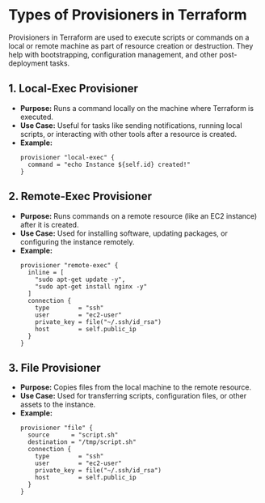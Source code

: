 # Types of Provisioners in Terraform

Provisioners in Terraform are used to execute scripts or commands on a local or remote machine as part of resource creation or destruction. They help with bootstrapping, configuration management, and other post-deployment tasks.

## 1. Local-Exec Provisioner

- **Purpose:** Runs a command locally on the machine where Terraform is executed.
- **Use Case:** Useful for tasks like sending notifications, running local scripts, or interacting with other tools after a resource is created.
- **Example:**
  ```hcl
  provisioner "local-exec" {
    command = "echo Instance ${self.id} created!"
  }
  ```

## 2. Remote-Exec Provisioner

- **Purpose:** Runs commands on a remote resource (like an EC2 instance) after it is created.
- **Use Case:** Used for installing software, updating packages, or configuring the instance remotely.
- **Example:**
  ```hcl
  provisioner "remote-exec" {
    inline = [
      "sudo apt-get update -y",
      "sudo apt-get install nginx -y"
    ]
    connection {
      type        = "ssh"
      user        = "ec2-user"
      private_key = file("~/.ssh/id_rsa")
      host        = self.public_ip
    }
  }
  ```

## 3. File Provisioner

- **Purpose:** Copies files from the local machine to the remote resource.
- **Use Case:** Used for transferring scripts, configuration files, or other assets to the instance.
- **Example:**
  ```hcl
  provisioner "file" {
    source      = "script.sh"
    destination = "/tmp/script.sh"
    connection {
      type        = "ssh"
      user        = "ec2-user"
      private_key = file("~/.ssh/id_rsa")
      host        = self.public_ip
    }
  }
  ```
